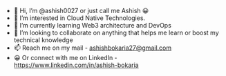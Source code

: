 - 👋 Hi, I’m @ashish0027 or just call me Ashish 😀
- 👀 I’m interested in Cloud Native Technologies. 
- 🌱 I’m currently learning Web3 architecture and DevOps
- 💞️ I’m looking to collaborate on anything that helps me learn or boost my technical knowledge 
- 📫 Reach me on my mail - ashishbokaria27@gmail.com
- 😀 Or connect with me on LinkedIn - https://www.linkedin.com/in/ashish-bokaria

<!---
ashish0027/ashish0027 is a ✨ special ✨ repository because its `README.md` (this file) appears on your GitHub profile.
You can click the Preview link to take a look at your changes.
--->
